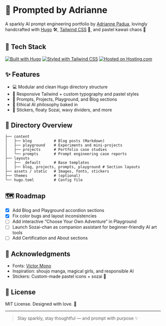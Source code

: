 # 🎀 Prompted by Adrianne

A sparkly AI prompt engineering portfolio by [Adrianne Padua](https://adrianne.io), lovingly handcrafted with [Hugo](https://gohugo.io) 🛠️, [Tailwind CSS](https://tailwindcss.com) 🌸, and pastel kawaii chaos 🧁

## 🧰 Tech Stack

[![Built with Hugo](https://img.shields.io/badge/Built%20with-Hugo-8E44AD?style=for-the-badge&logo=hugo)](https://gohugo.io/)
[![Styled with Tailwind CSS](https://img.shields.io/badge/Styled%20with-Tailwind_CSS-38B2AC?style=for-the-badge&logo=tailwind-css)](https://tailwindcss.com/)
[![Hosted on Hosting.com](https://img.shields.io/badge/Hosted%20on-Hosting.com-1f2937?style=for-the-badge)](https://www.hosting.com/)

## ✨ Features

- 💻 Modular and clean Hugo directory structure
- 🎨 Responsive Tailwind + custom typography and pastel styles
- 📁 Prompts, Projects, Playground, and Blog sections
- 🧠 Ethical AI philosophy baked in
- 🧁 Stickers, floaty Sozai, wavy dividers, and more

## 📁 Directory Overview

```plaintext
├── content
│   ├── blog          # Blog posts (Markdown)
│   ├── playground    # Experiments and mini-projects
│   ├── projects      # Portfolio case studies
│   └── prompts       # Prompt engineering case reports
├── layouts
│   ├── _default      # Base templates
│   ├── blog, projects, prompts, playground # Section layouts
├── assets / static   # Images, fonts, stickers
├── themes            # (optional)
└── hugo.toml         # Config file
```

## 🗺️ Roadmap

- [x] Add Blog and Playground accordion sections
- [x] Fix color bugs and layout inconsistencies
- [ ] Add interactive “Choose Your Own Adventure” in Playground
- [ ] Launch Sozai-chan as companion assistant for beginner-friendly AI art tools
- [ ] Add Certification and About sections

## 🤝 Acknowledgments

- Fonts: [Victor Mono](https://rubjo.github.io/victor-mono/)
- Inspiration: shoujo manga, magical girls, and responsible AI
- Stickers: Custom-made pastel icons + sozai 🐾

## 📜 License

MIT License. Designed with love. 💖

---

> Stay sparkly, stay thoughtful — and prompt with purpose ✨
